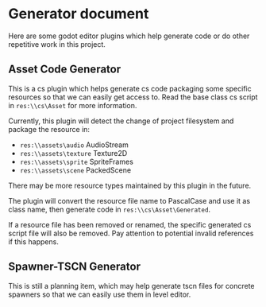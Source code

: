 # Generator document

Here are some godot editor plugins which help generate code or do other repetitive work in this project.

## Asset Code Generator

This is a cs plugin which helps generate cs code packaging some specific resources so that we can easily get access to. Read the base class cs script in `res:\\cs\Asset` for more information.

Currently, this plugin will detect the change of project filesystem and package the resource in:

* `res:\\assets\audio` AudioStream
* `res:\\assets\texture` Texture2D
* `res:\\assets\sprite` SpriteFrames
* `res:\\assets\scene` PackedScene

There may be more resource types maintained by this plugin in the future.

The plugin will convert the resource file name to PascalCase and use it as class name, then generate code in `res:\\cs\Asset\Generated`.

If a resource file has been removed or renamed, the specific generated cs script file will also be removed. Pay attention to potential invalid references if this happens.

## Spawner-TSCN Generator

This is still a planning item, which may help generate tscn files for concrete spawners so that we can easily use them in level editor.
